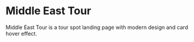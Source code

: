 # Middle East Tour

Middle East Tour is a tour spot landing page with modern design and card hover effect.
